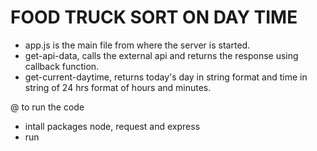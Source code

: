 # FOOD TRUCK SORT ON DAY TIME

- app.js is the main file from where the server is started.
- get-api-data, calls the external api and returns the response using callback function.
- get-current-daytime, returns today's day in string format and time in string of 24 hrs format of hours and minutes.

@ to run the code
- intall packages node, request and express
- run <node app.js>
